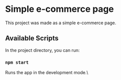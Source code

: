 # Simple e-commerce page

This project was made as a simple e-commerce page.

## Available Scripts

In the project directory, you can run:

### `npm start`

Runs the app in the development mode.\
